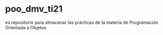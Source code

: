 # poo_dmv_ti21
es repositorio para almacenar las prácticas de la materia de Programación Orientada a Objetos 
